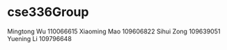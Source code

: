 # cse336Group
Mingtong Wu 110066615
Xiaoming Mao 109606822
Sihui Zong 109639051
Yuening Li 109796648